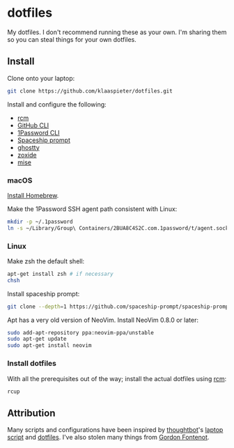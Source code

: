 dotfiles
========

My dotfiles. I don't recommend running these as your own. I'm sharing them so you can steal things for your own dotfiles.

Install
-------

Clone onto your laptop:

```sh
git clone https://github.com/klaaspieter/dotfiles.git
```

Install and configure the following:

- [rcm]
- [GitHub CLI]
- [1Password CLI]
- [Spaceship prompt]
- [ghostty]
- [zoxide]
- [mise]

### macOS

[Install Homebrew][Install Homebrew].

Make the 1Password SSH agent path consistent with Linux:

```sh
mkdir -p ~/.1password
ln -s ~/Library/Group\ Containers/2BUA8C4S2C.com.1password/t/agent.sock ~/.1password/agent.sock
```

### Linux

Make zsh the default shell:

```sh
apt-get install zsh # if necessary
chsh
```

Install spaceship prompt:

```sh
git clone --depth=1 https://github.com/spaceship-prompt/spaceship-prompt.git $HOME/.local/state/zsh/spaceship
```

Apt has a very old version of NeoVim. Install NeoVim 0.8.0 or later:

```sh
sudo add-apt-repository ppa:neovim-ppa/unstable
sudo apt-get update
sudo apt-get install neovim
```

### Install dotfiles

With all the prerequisites out of the way; install the actual dotfiles using [rcm]:

```sh
rcup
```

Attribution
----------
Many scripts and configurations have been inspired by [thoughtbot]'s [laptop script][thoughtbot laptop repo] and [dotfiles][thoughtbot dotfiles repo]. I've also stolen many things from [Gordon Fontenot][Gordon's dotfiles].

[Install Homebrew]: https://docs.brew.sh/Installation
[GitHub CLI]: https://cli.github.com
[1Password CLI]: https://developer.1password.com/docs/cli
[Spaceship prompt]: https://spaceship-prompt.sh
[ghostty]: https://ghostty.org/docs/install/binary#macos
[mise]: https://mise.jdx.dev/installing-mise.html
[zoxide]: https://crates.io/crates/zoxide#installation

[thoughtbot]: https://thoughtbot.com
[thoughtbot laptop repo]: https://github.com/thoughtbot/laptop
[thoughtbot dotfiles repo]: https://github.com/thoughtbot/dotfiles
[Gordon's dotfiles]: https://github.com/gfontenot/dotfiles
[rcm]: https://github.com/thoughtbot/rcm
